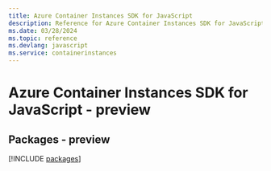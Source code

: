 ```yaml
---
title: Azure Container Instances SDK for JavaScript
description: Reference for Azure Container Instances SDK for JavaScript
ms.date: 03/28/2024
ms.topic: reference
ms.devlang: javascript
ms.service: containerinstances
---
```

# Azure Container Instances SDK for JavaScript - preview
## Packages - preview
[!INCLUDE [packages](container-instances-index.md)]